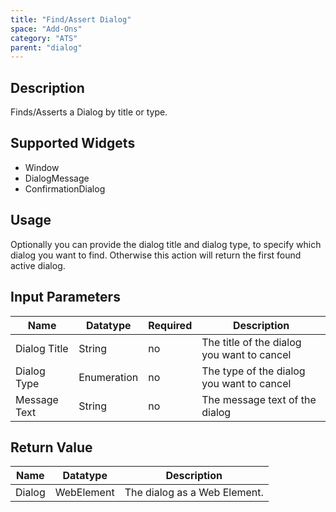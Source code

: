 ```yaml
---
title: "Find/Assert Dialog"
space: "Add-Ons"
category: "ATS"
parent: "dialog"
---
```


## Description

Finds/Asserts a Dialog by title or type.

## Supported Widgets

 + Window
 + DialogMessage
 + ConfirmationDialog

## Usage

Optionally you can provide the dialog title and dialog type, to specify which dialog you want to find. Otherwise this action will return the first found active dialog.

## Input Parameters

Name | Datatype | Required | Description
--- | --- | --- | ---
Dialog Title | String | no | The title of the dialog you want to cancel
Dialog Type | Enumeration | no | The type of the dialog you want to cancel
Message Text | String | no | The message text of the dialog

## Return Value

Name | Datatype | Description
--- | --- | ---
Dialog | WebElement | The dialog as a Web Element.

